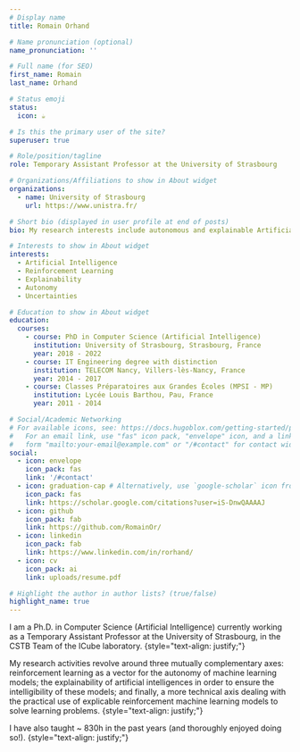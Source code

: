 ```yaml
---
# Display name
title: Romain Orhand

# Name pronunciation (optional)
name_pronunciation: ''

# Full name (for SEO)
first_name: Romain
last_name: Orhand

# Status emoji
status:
  icon: ☕️

# Is this the primary user of the site?
superuser: true

# Role/position/tagline
role: Temporary Assistant Professor at the University of Strasbourg

# Organizations/Affiliations to show in About widget
organizations:
  - name: University of Strasbourg
    url: https://www.unistra.fr/

# Short bio (displayed in user profile at end of posts)
bio: My research interests include autonomous and explainable Artificial Inteligence, and its applications to real-world problems.

# Interests to show in About widget
interests:
  - Artificial Intelligence
  - Reinforcement Learning
  - Explainability
  - Autonomy
  - Uncertainties

# Education to show in About widget
education:
  courses:
    - course: PhD in Computer Science (Artificial Intelligence)
      institution: University of Strasbourg, Strasbourg, France
      year: 2018 - 2022
    - course: IT Engineering degree with distinction
      institution: TELECOM Nancy, Villers-lès-Nancy, France
      year: 2014 - 2017
    - course: Classes Préparatoires aux Grandes Écoles (MPSI - MP)
      institution: Lycée Louis Barthou, Pau, France
      year: 2011 - 2014

# Social/Academic Networking
# For available icons, see: https://docs.hugoblox.com/getting-started/page-builder/#icons
#   For an email link, use "fas" icon pack, "envelope" icon, and a link in the
#   form "mailto:your-email@example.com" or "/#contact" for contact widget.
social:
  - icon: envelope
    icon_pack: fas
    link: '/#contact'
  - icon: graduation-cap # Alternatively, use `google-scholar` icon from `ai` icon pack
    icon_pack: fas
    link: https://scholar.google.com/citations?user=iS-DnwQAAAAJ
  - icon: github
    icon_pack: fab
    link: https://github.com/RomainOr/
  - icon: linkedin
    icon_pack: fab
    link: https://www.linkedin.com/in/rorhand/
  - icon: cv
    icon_pack: ai
    link: uploads/resume.pdf

# Highlight the author in author lists? (true/false)
highlight_name: true
---
```


I am a Ph.D. in Computer Science (Artificial Intelligence) currently working as a Temporary Assistant Professor at the University of Strasbourg, in the CSTB Team of the ICube laboratory.
{style="text-align: justify;"}

My research activities revolve around three mutually complementary axes: reinforcement learning as a vector for the autonomy of machine learning models; the explainability of artificial intelligences in order to ensure the intelligibility of these models; and finally, a more technical axis dealing with the practical use of explicable reinforcement machine learning models to solve learning problems.
{style="text-align: justify;"}

I have also taught ~ 830h in the past years (and thoroughly enjoyed doing so!).
{style="text-align: justify;"}
